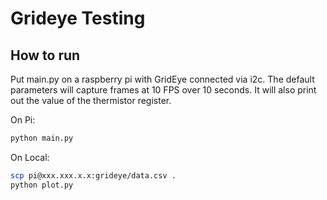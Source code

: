 # Grideye Testing
## How to run
Put main.py on a raspberry pi with GridEye connected via i2c. The default parameters will capture frames at 10 FPS over 10 seconds. It will also print out the value of the thermistor register.

On Pi:
```bash
python main.py
```

On Local:
```bash
scp pi@xxx.xxx.x.x:grideye/data.csv .
python plot.py
```
